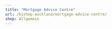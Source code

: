 ```yaml
---
title: "Mortgage Advice Centre"
url: /bishop-auckland/mortgage-advice-centre/
shop: Allgemein
---
```

